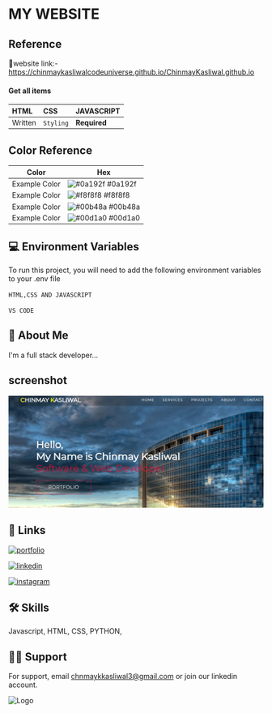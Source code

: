 
# MY WEBSITE 




## Reference
🔗website link:-https://chinmaykasliwalcodeuniverse.github.io/ChinmayKasliwal.github.io


#### Get all items



| HTML | CSS     | JAVASCRIPT                |
| :-------- | :------- | :------------------------- |
| Written | `Styling` | **Required** |


## Color Reference

| Color             | Hex                                                                |
| ----------------- | ------------------------------------------------------------------ |
| Example Color | ![#0a192f](https://via.placeholder.com/10/0a192f?text=+) #0a192f |
| Example Color | ![#f8f8f8](https://via.placeholder.com/10/f8f8f8?text=+) #f8f8f8 |
| Example Color | ![#00b48a](https://via.placeholder.com/10/00b48a?text=+) #00b48a |
| Example Color | ![#00d1a0](https://via.placeholder.com/10/00b48a?text=+) #00d1a0 |


## 💻 Environment Variables

To run this project, you will need to add the following environment variables to your .env file

`HTML,CSS AND JAVASCRIPT `

`VS CODE`


## 🚀 About Me
I'm a full stack developer...

## screenshot

![alt text](Captureweb.jpg)


## 🔗 Links
[![portfolio](https://img.shields.io/badge/my_Website-000?style=for-the-badge&logo=ko-fi&logoColor=white)]( https://chinmaykasliwalcodeuniverse.github.io/ChinmayKasliwal.github.io/)

[![linkedin](https://img.shields.io/badge/linkedin-0A66C2?style=for-the-badge&logo=linkedin&logoColor=white)](https://www.linkedin.com/in/chinmay-kasliwal-jain-34ab421b5)

[![instagram](https://img.shields.io/badge/instagram-1DA1F2?style=for-the-badge&logo=instagram&logoColor=red)](https://instagram.com/chinmay_kasliwal03?utm_medium=copy_link)


## 🛠 Skills
Javascript, HTML, CSS, PYTHON, 


##  🙏🏾 Support

For support, email chnmaykkasliwal3@gmail.com or join our linkedin account.




![Logo](https://media.giphy.com/media/SKGo6OYe24EBG/giphy.gif)

